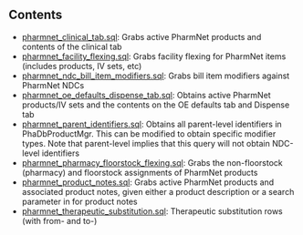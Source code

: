
## Contents
* [pharmnet_clinical_tab.sql](./pharmnet_clinical_tab.sql): Grabs active PharmNet products and contents of the clinical tab 
* [pharmnet_facility_flexing.sql](./pharmnet_facility_flexing.sql): Grabs facility flexing for PharmNet items (includes products, IV sets, etc) 
* [pharmnet_ndc_bill_item_modifiers.sql](./pharmnet_ndc_bill_item_modifiers.sql): Grabs bill item modifiers against PharmNet NDCs 
* [pharmnet_oe_defaults_dispense_tab.sql](./pharmnet_oe_defaults_dispense_tab.sql): Obtains active PharmNet products/IV sets and the contents on the OE defaults tab and Dispense tab 
* [pharmnet_parent_identifiers.sql](./pharmnet_parent_identifiers.sql): Obtains all parent-level identifiers in PhaDbProductMgr. This can be modified to obtain specific modifier types. Note that parent-level implies that this query will not obtain NDC-level identifiers 
* [pharmnet_pharmacy_floorstock_flexing.sql](./pharmnet_pharmacy_floorstock_flexing.sql): Grabs the non-floorstock (pharmacy) and floorstock assignments of PharmNet products 
* [pharmnet_product_notes.sql](./pharmnet_product_notes.sql): Grabs active PharmNet products and associated product notes, given either a product description or a search parameter in for product notes 
* [pharmnet_therapeutic_substitution.sql](./pharmnet_therapeutic_substitution.sql): Therapeutic substitution rows (with from- and to-) 
